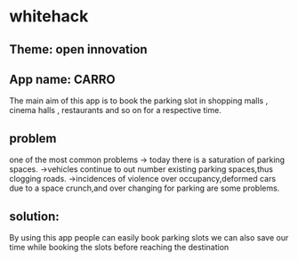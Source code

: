 # whitehack

## Theme: open innovation 

## App name: CARRO

The main aim of this app is to book the parking slot in shopping malls , cinema halls , restaurants and so on for a respective time.


## problem
one of the most common problems
-> today there is a saturation of parking spaces.
->vehicles continue to out number existing parking spaces,thus clogging roads.
->incidences of violence over occupancy,deformed cars due to a space crunch,and over changing for parking are some problems.
## solution:
By using this app people can easily book parking  slots
we can also save our time while booking the slots before reaching the destination 



